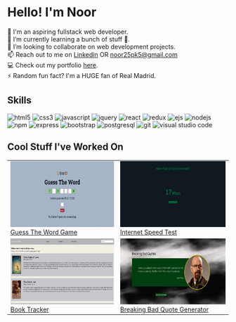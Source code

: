 <link rel="stylesheet" href="https://cdnjs.cloudflare.com/ajax/libs/font-awesome/4.7.0/css/font-awesome.min.css">

<h1>Hello! I'm Noor</h1>

👋 I'm an aspiring fullstack web developer. <br>
🌱 I’m currently learning a bunch of stuff 🤣. <br>
💞️ I’m looking to collaborate on web development projects. <br>
📫 Reach out to me on <a href="https://www.linkedin.com/in/noorrulain/" target="_blank">Linkedin</a> OR noor25pk5@gmail.com <br>
💻 Check out my portfolio <a href="https://noorrulain.github.io/portfolio/" target="_blank">here</a>. <br>
⚡ Random fun fact? I'm a HUGE fan of Real Madrid.

<h2>Skills</h2>
<p align="left">
<img src="https://img.shields.io/badge/HTML5-E34C26?style=for-the-badge&logo=html5&logoColor=white" alt="html5" />
<img src="https://img.shields.io/badge/CSS3-1572B6?style=for-the-badge&logo=css3&logoColor=white" alt="css3" />
<img src="https://img.shields.io/badge/JavaScript-323330?style=for-the-badge&logo=javascript&logoColor=F0DB4F" alt="javascript" />
<img src="https://img.shields.io/badge/jquery-131b28.svg?style=for-the-badge&logo=jquery&logoColor=0868AC" alt="jquery" />
<img src="https://img.shields.io/badge/react-%2320232a.svg?style=for-the-badge&logo=react&logoColor=%2361DAFB" alt="react" />
<img src="https://img.shields.io/badge/redux-764abc?style=for-the-badge&logo=redux&logoColor=white" alt="redux" />
<img src="https://img.shields.io/badge/ejs-B4CA65.svg?style=for-the-badge&logo=ejs&logoColor=A91E50" alt="ejs" />
<img src="https://img.shields.io/badge/node.js-303030.svg?style=for-the-badge&logo=nodedotjs&logoColor=3c873a" alt="nodejs" />
<img src="https://img.shields.io/badge/npm-cb3837?style=for-the-badge&logo=npm&logoColor=white" alt="npm" />
<img src="https://img.shields.io/badge/express-black.svg?style=for-the-badge&logo=express&logoColor=white" alt="express" />  
<img src="https://img.shields.io/badge/bootstrap-563d7c.svg?style=for-the-badge&logo=bootstrap&logoColor=ffffff" alt="bootstrap" />
<img src="https://img.shields.io/badge/postgresql-2F6792.svg?style=for-the-badge&logo=postgresql&logoColor=white" alt="postgresql" />  
<img src="https://img.shields.io/badge/Git-F05032?style=for-the-badge&logo=git&logoColor=white" alt="git" />
<img src="https://img.shields.io/badge/Visual_Studio_Code-0078D4?style=for-the-badge&logo=visual%20studio%20code&logoColor=white" alt="visual studio code" />
</p>
<!-- <img src="https://skillicons.dev/icons?i=html,css,js,jquery,react,nodejs,express,vscode,bootstrap,git,postgres,)](https://skillicons.dev"> -->

<h2>Cool Stuff I've Worked On</h2>
<div>
  <table>
    <tr>
      <td>
        <img src="/guess-the-word.png" height="150"/> <br>
        <figcaption><a href="https://github.com/noorrulain/guess-the-word">Guess The Word Game</a></figcaption>
      </td>
       <td>
        <img src="/internet-speed-app.png" height="150"/> <br>
        <figcaption><a href="https://github.com/noorrulain/internet-speed-test">Internet Speed Test</a></figcaption>
       </td>
    </tr>
    <tr>
      <td>
        <img src="/book-tracker.png" height="150"/> <br>
        <figcaption><a href="https://github.com/noorrulain/book-tracker">Book Tracker</a></figcaption>
      </td>
      <td>
        <img src="/breaking-bad-quote-generator.png" height="150"/> <br>
        <figcaption><a href="https://github.com/noorrulain/breaking-bad-quote-generator">Breaking Bad Quote Generator</a></figcaption>
      </td>
    </tr>
  </table>
</div>
<br>
<div>
</div>
